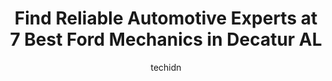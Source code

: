 ---
layout: ampstory
image: https://images.unsplash.com/photo-1594420307817-3b626ca9578a?ixlib=rb-4.0.3&ixid=MnwxMjA3fDB8MHxwaG90by1wYWdlfHx8fGVufDB8fHx8&auto=format&fit=crop&w=640&h=853&q=80
author: techidn
featured: false
description: When it comes to maintaining and repairing your vehicle in Decatur  AL, USA, you deserve nothing but the best. Thats why the 7 best Ford Mechanic in the area are here to offer their experti
title: Find Reliable Automotive Experts at 7 Best Ford Mechanics in Decatur  AL
cover:
   title: Find Reliable Automotive Experts at 7 Best Ford Mechanics in Decatur  AL
   subtitle: Rickpate
   background: https://images.unsplash.com/photo-1594420307817-3b626ca9578a?ixlib=rb-4.0.3&ixid=MnwxMjA3fDB8MHxwaG90by1wYWdlfHx8fGVufDB8fHx8&auto=format&fit=crop&w=640&h=853&q=80

pages: 
 - layout: thirds
   top: <h1>#1 Lynn Layton Ford, Inc. Service</h1>
   bottom: "<p>While traveling from Florida to Ohio to visit family our transmission went out. We made it to Lynn Layton Ford. They checked it out and gave us to options. It was a Frida</p>"
   background: https://www.knot35.com/toplist/wp-content/uploads/2023/06/best-ford-mechanic-1-in-decatur-al-1685832613.jpeg
   backgroundblur: true
 - layout: thirds
   top: <h1>#2 Pro Align Brake Tire & Auto</h1>
   bottom: "<p>2610 Gordon Terry Pkwy, Decatur, AL 35601, United States</p>"
   background: https://www.knot35.com/toplist/wp-content/uploads/2023/06/best-ford-mechanic-2-in-decatur-al-1685832614.jpeg
   cta:
      link: https://www.knot35.com/toplist/find-reliable-automotive-experts-at-7-best-ford-mechanics-in-decatur-al/
      text: Find Reliable Automotive Experts at 7 Best Ford Mechanics in Decatur  AL
 - layout: thirds
   top: <h1>#3 Greers Frame & Body Repair</h1>
   bottom: "<p>1808 Old Moulton Rd, Decatur, AL 35601, United States</p>"
   background: https://www.knot35.com/toplist/wp-content/uploads/2023/06/best-ford-mechanic-3-in-decatur-al-1685832614.jpeg
   cta:
      link: https://www.knot35.com/toplist/find-reliable-automotive-experts-at-7-best-ford-mechanics-in-decatur-al/
      text: Find Reliable Automotive Experts at 7 Best Ford Mechanics in Decatur  AL
 - layout: thirds
   top: <h1>#4 Pro-Tech Automotive</h1>
   bottom: "<p>3025 Hwy 31 S, Decatur, AL 35603, United States</p>"
   background: https://images.unsplash.com/photo-1489694553447-4c9339da310d?ixlib=rb-4.0.3&ixid=MnwxMjA3fDB8MHxwaG90by1wYWdlfHx8fGVufDB8fHx8&auto=format&fit=crop&w=640&h=853&q=80
   cta:
      link: https://www.knot35.com/toplist/find-reliable-automotive-experts-at-7-best-ford-mechanics-in-decatur-al/
      text: Find Reliable Automotive Experts at 7 Best Ford Mechanics in Decatur  AL
 - layout: thirds
   top: <h1>#5 Satterfields Auto Tech Services</h1>
   bottom: "<p>1946 Central Pkwy SW, Decatur, AL 35601, United States</p>"
   background: https://images.unsplash.com/photo-1604871000636-074fa5117945?ixlib=rb-4.0.3&ixid=MnwxMjA3fDB8MHxwaG90by1wYWdlfHx8fGVufDB8fHx8&auto=format&fit=crop&w=640&h=853&q=80
   cta:
      link: https://www.knot35.com/toplist/find-reliable-automotive-experts-at-7-best-ford-mechanics-in-decatur-al/
      text: Find Reliable Automotive Experts at 7 Best Ford Mechanics in Decatur  AL
 - layout: thirds
   top: <h1>#6 Quality Truck & Auto Repair</h1>
   bottom: "<p>514 Old Trinity Rd, Decatur, AL 35601, United States</p>"
   background: https://images.unsplash.com/photo-1462556791646-c201b8241a94?ixlib=rb-4.0.3&ixid=MnwxMjA3fDB8MHxwaG90by1wYWdlfHx8fGVufDB8fHx8&auto=format&fit=crop&w=640&h=853&q=80
   cta:
      link: https://www.knot35.com/toplist/find-reliable-automotive-experts-at-7-best-ford-mechanics-in-decatur-al/
      text: Find Reliable Automotive Experts at 7 Best Ford Mechanics in Decatur  AL
 - layout: thirds
   top: <h1>#7 Billys Liberty Inc</h1>
   bottom: "<p>1124 4th Ave SE, Decatur, AL 35601, United States</p>"
   background: https://images.unsplash.com/photo-1549241520-425e3dfc01cb?ixlib=rb-4.0.3&ixid=MnwxMjA3fDB8MHxwaG90by1wYWdlfHx8fGVufDB8fHx8&auto=format&fit=crop&w=640&h=853&q=80
   cta:
      link: https://www.knot35.com/toplist/find-reliable-automotive-experts-at-7-best-ford-mechanics-in-decatur-al/
      text: Find Reliable Automotive Experts at 7 Best Ford Mechanics in Decatur  AL
 - layout: thirds
   middle: Continue reading...
   background: https://images.unsplash.com/photo-1515405295579-ba7b45403062?ixlib=rb-4.0.3&ixid=MnwxMjA3fDB8MHxwaG90by1wYWdlfHx8fGVufDB8fHx8&auto=format&fit=crop&w=640&h=853&q=80
   cta:
      link: https://www.knot35.com/toplist/find-reliable-automotive-experts-at-7-best-ford-mechanics-in-decatur-al/
      text: Find Reliable Automotive Experts at 7 Best Ford Mechanics in Decatur  AL
      
---